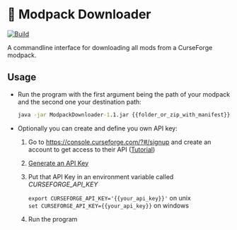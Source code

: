# 🔩 Modpack Downloader 

[![Build](https://github.com/Joshyx/ModpackDownloader/actions/workflows/build.yml/badge.svg)](https://github.com/Joshyx/ModpackDownloader/actions/workflows/build.yml)

A commandline interface for downloading all mods from a CurseForge modpack.

## Usage
- Run the program with the first argument being the path of your modpack and the second one your destination path:
   ```cmd
   java -jar ModpackDownloader-1.1.jar {{folder_or_zip_with_manifest}} {{destination_path}}
   ```

- Optionally you can create and define you own API key:
   1. Go to https://console.curseforge.com/?#/signup and create an account to get access to their API ([Tutorial](https://docs.curseforge.com/#your-next-steps))
   2. [Generate an API Key](https://console.curseforge.com/#/api-keys)
   3. Put that API Key in an environment variable called _CURSEFORGE_API_KEY_

      `export CURSEFORGE_API_KEY='{{your_api_key}}'` on unix \
      `set CURSEFORGE_API_KEY={{your_api_key}}` on windows
   4. Run the program
